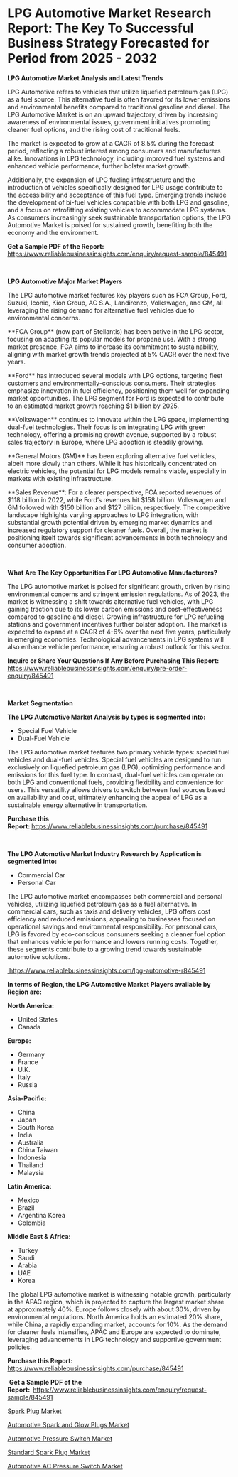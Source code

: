 <p><h1>LPG Automotive Market Research Report: The Key To Successful Business Strategy Forecasted for Period from 2025 - 2032</h1></p><p><strong>LPG Automotive Market Analysis and Latest Trends</strong></p>
<p><p>LPG Automotive refers to vehicles that utilize liquefied petroleum gas (LPG) as a fuel source. This alternative fuel is often favored for its lower emissions and environmental benefits compared to traditional gasoline and diesel. The LPG Automotive Market is on an upward trajectory, driven by increasing awareness of environmental issues, government initiatives promoting cleaner fuel options, and the rising cost of traditional fuels. </p><p>The market is expected to grow at a CAGR of 8.5% during the forecast period, reflecting a robust interest among consumers and manufacturers alike. Innovations in LPG technology, including improved fuel systems and enhanced vehicle performance, further bolster market growth. </p><p>Additionally, the expansion of LPG fueling infrastructure and the introduction of vehicles specifically designed for LPG usage contribute to the accessibility and acceptance of this fuel type. Emerging trends include the development of bi-fuel vehicles compatible with both LPG and gasoline, and a focus on retrofitting existing vehicles to accommodate LPG systems. As consumers increasingly seek sustainable transportation options, the LPG Automotive Market is poised for sustained growth, benefiting both the economy and the environment.</p></p>
<p><strong>Get a Sample PDF of the Report:&nbsp;</strong> <a href="https://www.reliablebusinessinsights.com/enquiry/request-sample/845491?utm_campaign=1091&utm_medium=2&utm_source=Github&utm_content=ia&utm_term=30032025&utm_id=lpg-automotive">https://www.reliablebusinessinsights.com/enquiry/request-sample/845491</a></p>
<p>&nbsp;</p>
<p><strong>LPG Automotive Major Market Players</strong></p>
<p><p>The LPG automotive market features key players such as FCA Group, Ford, Suzuki, Iconiq, Kion Group, AC S.A., Landirenzo, Volkswagen, and GM, all leveraging the rising demand for alternative fuel vehicles due to environmental concerns.</p><p>**FCA Group** (now part of Stellantis) has been active in the LPG sector, focusing on adapting its popular models for propane use. With a strong market presence, FCA aims to increase its commitment to sustainability, aligning with market growth trends projected at 5% CAGR over the next five years. </p><p>**Ford** has introduced several models with LPG options, targeting fleet customers and environmentally-conscious consumers. Their strategies emphasize innovation in fuel efficiency, positioning them well for expanding market opportunities. The LPG segment for Ford is expected to contribute to an estimated market growth reaching $1 billion by 2025.</p><p>**Volkswagen** continues to innovate within the LPG space, implementing dual-fuel technologies. Their focus is on integrating LPG with green technology, offering a promising growth avenue, supported by a robust sales trajectory in Europe, where LPG adoption is steadily growing.</p><p>**General Motors (GM)** has been exploring alternative fuel vehicles, albeit more slowly than others. While it has historically concentrated on electric vehicles, the potential for LPG models remains viable, especially in markets with existing infrastructure.</p><p>**Sales Revenue**: For a clearer perspective, FCA reported revenues of $118 billion in 2022, while Ford’s revenues hit $158 billion. Volkswagen and GM followed with $150 billion and $127 billion, respectively. The competitive landscape highlights varying approaches to LPG integration, with substantial growth potential driven by emerging market dynamics and increased regulatory support for cleaner fuels. Overall, the market is positioning itself towards significant advancements in both technology and consumer adoption.</p></p>
<p>&nbsp;</p>
<p><strong>What Are The Key Opportunities For LPG Automotive Manufacturers?</strong></p>
<p><p>The LPG automotive market is poised for significant growth, driven by rising environmental concerns and stringent emission regulations. As of 2023, the market is witnessing a shift towards alternative fuel vehicles, with LPG gaining traction due to its lower carbon emissions and cost-effectiveness compared to gasoline and diesel. Growing infrastructure for LPG refueling stations and government incentives further bolster adoption. The market is expected to expand at a CAGR of 4-6% over the next five years, particularly in emerging economies. Technological advancements in LPG systems will also enhance vehicle performance, ensuring a robust outlook for this sector.</p></p>
<p><strong>Inquire or Share Your Questions If Any Before Purchasing This Report:</strong> <a href="https://www.reliablebusinessinsights.com/enquiry/pre-order-enquiry/845491?utm_campaign=1091&utm_medium=2&utm_source=Github&utm_content=ia&utm_term=30032025&utm_id=lpg-automotive">https://www.reliablebusinessinsights.com/enquiry/pre-order-enquiry/845491</a></p>
<p>&nbsp;</p>
<p><strong>Market Segmentation</strong></p>
<p><strong>The LPG Automotive Market Analysis by types is segmented into:</strong></p>
<p><ul><li>Special Fuel Vehicle</li><li>Dual-Fuel Vehicle</li></ul></p>
<p><p>The LPG automotive market features two primary vehicle types: special fuel vehicles and dual-fuel vehicles. Special fuel vehicles are designed to run exclusively on liquefied petroleum gas (LPG), optimizing performance and emissions for this fuel type. In contrast, dual-fuel vehicles can operate on both LPG and conventional fuels, providing flexibility and convenience for users. This versatility allows drivers to switch between fuel sources based on availability and cost, ultimately enhancing the appeal of LPG as a sustainable energy alternative in transportation.</p></p>
<p><strong>Purchase this Report:&nbsp;</strong><a href="https://www.reliablebusinessinsights.com/purchase/845491?utm_campaign=1091&utm_medium=2&utm_source=Github&utm_content=ia&utm_term=30032025&utm_id=lpg-automotive">https://www.reliablebusinessinsights.com/purchase/845491</a></p>
<p>&nbsp;</p>
<p><strong>The LPG Automotive Market Industry Research by Application is segmented into:</strong></p>
<p><ul><li>Commercial Car</li><li>Personal Car</li></ul></p>
<p><p>The LPG automotive market encompasses both commercial and personal vehicles, utilizing liquefied petroleum gas as a fuel alternative. In commercial cars, such as taxis and delivery vehicles, LPG offers cost efficiency and reduced emissions, appealing to businesses focused on operational savings and environmental responsibility. For personal cars, LPG is favored by eco-conscious consumers seeking a cleaner fuel option that enhances vehicle performance and lowers running costs. Together, these segments contribute to a growing trend towards sustainable automotive solutions.</p></p>
<p><a href="https://www.reliablebusinessinsights.com/lpg-automotive-r845491?utm_campaign=1091&utm_medium=2&utm_source=Github&utm_content=ia&utm_term=30032025&utm_id=lpg-automotive">&nbsp;https://www.reliablebusinessinsights.com/lpg-automotive-r845491</a></p>
<p><strong>In terms of Region, the LPG Automotive Market Players available by Region are:</strong></p>
<p>
    <p> <strong> North America: </strong>
        <ul>
            <li>United States</li>
            <li>Canada</li>
        </ul>
        </p> 
    <p> <strong> Europe: </strong>
        <ul>
            <li>Germany</li>
            <li>France</li>
            <li>U.K.</li>
            <li>Italy</li>
            <li>Russia</li>
        </ul>
        </p> 
    <p> <strong> Asia-Pacific: </strong>
        <ul>
            <li>China</li>
            <li>Japan</li>
            <li>South Korea</li>
            <li>India</li>
            <li>Australia</li>
            <li>China Taiwan</li>
            <li>Indonesia</li>
            <li>Thailand</li>
            <li>Malaysia</li>
        </ul>
        </p> 
    <p> <strong> Latin America: </strong>
        <ul>
            <li>Mexico</li>
            <li>Brazil</li>
            <li>Argentina Korea</li>
            <li>Colombia</li>
        </ul>
        </p> 
    <p> <strong> Middle East & Africa: </strong>
        <ul>
            <li>Turkey</li>
            <li>Saudi</li>
            <li>Arabia</li>
            <li>UAE</li>
            <li>Korea</li>
        </ul>
    </p>
    </p>
<p><p>The global LPG automotive market is witnessing notable growth, particularly in the APAC region, which is projected to capture the largest market share at approximately 40%. Europe follows closely with about 30%, driven by environmental regulations. North America holds an estimated 20% share, while China, a rapidly expanding market, accounts for 10%. As the demand for cleaner fuels intensifies, APAC and Europe are expected to dominate, leveraging advancements in LPG technology and supportive government policies.</p></p>
<p><strong>Purchase this Report: </strong><a href="https://www.reliablebusinessinsights.com/purchase/845491?utm_campaign=1091&utm_medium=2&utm_source=Github&utm_content=ia&utm_term=30032025&utm_id=lpg-automotive">https://www.reliablebusinessinsights.com/purchase/845491</a></p>
<p>&nbsp;<strong>Get a Sample PDF of the Report:&nbsp;&nbsp;</strong><a href="https://www.reliablebusinessinsights.com/enquiry/request-sample/845491?utm_campaign=1091&utm_medium=2&utm_source=Github&utm_content=ia&utm_term=30032025&utm_id=lpg-automotive">https://www.reliablebusinessinsights.com/enquiry/request-sample/845491</a></p>
<p><strong></strong></p>
<p><p><a href="https://github.com/burnicndole/Market-Research-Report-List-1/blob/main/spark-plug-market.md?utm_campaign=1091&utm_medium=2&utm_source=Github&utm_content=ia&utm_term=30032025&utm_id=lpg-automotive">Spark Plug Market</a></p><p><a href="https://github.com/rutupueyed/Market-Research-Report-List-1/blob/main/automotive-spark-and-glow-plugs-market.md?utm_campaign=1091&utm_medium=2&utm_source=Github&utm_content=ia&utm_term=30032025&utm_id=lpg-automotive">Automotive Spark and Glow Plugs Market</a></p><p><a href="https://github.com/hurstsaqibyl/Market-Research-Report-List-1/blob/main/automotive-pressure-switch-market.md?utm_campaign=1091&utm_medium=2&utm_source=Github&utm_content=ia&utm_term=30032025&utm_id=lpg-automotive">Automotive Pressure Switch Market</a></p><p><a href="https://github.com/cevzarvargem/Market-Research-Report-List-1/blob/main/standard-spark-plug-market.md?utm_campaign=1091&utm_medium=2&utm_source=Github&utm_content=ia&utm_term=30032025&utm_id=lpg-automotive">Standard Spark Plug Market</a></p><p><a href="https://github.com/altafvaraswj/Market-Research-Report-List-1/blob/main/automotive-ac-pressure-switch-market.md?utm_campaign=1091&utm_medium=2&utm_source=Github&utm_content=ia&utm_term=30032025&utm_id=lpg-automotive">Automotive AC Pressure Switch Market</a></p></p>